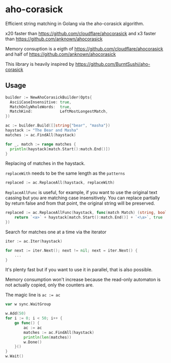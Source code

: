 # aho-corasick
Efficient string matching in Golang via the aho-corasick algorithm.

x20 faster than https://github.com/cloudflare/ahocorasick and x3 faster than https://github.com/anknown/ahocorasick

Memory consuption is a eigth of https://github.com/cloudflare/ahocorasick and half of https://github.com/anknown/ahocorasick

This library is heavily inspired by https://github.com/BurntSushi/aho-corasick

## Usage

  ```go
builder := NewAhoCorasickBuilder(Opts{
    AsciiCaseInsensitive: true,
    MatchOnlyWholeWords:  true,
    MatchKind:            LeftMostLongestMatch,
})

ac := builder.Build([]string{"bear", "masha"})
haystack := "The Bear and Masha"
matches := ac.FindAll(haystack)

for _, match := range matches {
    println(haystack[match.Start():match.End()])
}
```

Replacing of matches in the haystack.

`replaceWith` needs to be the same length as the `patterns`
```go
replaced := ac.ReplaceAll(haystack, replaceWith)
```

`ReplaceAllFunc` is useful, for example, if you want to use the original text cassing but you are matching
case insensitively. You can replace partially by return false and from that point, the original string will be preserved.
```go
replaced := ac.ReplaceAllFunc(haystack, func(match Match) (string, bool) {
    return `<a>` + haystack[match.Start():match.End()] + `<\a>`, true
})
```

Search for matches one at a time via the iterator

```go
iter := ac.Iter(haystack)

for next := iter.Next(); next != nil; next = iter.Next() {
    ...
}
```

It's plenty fast but if you want to use it in parallel, that is also possible.

Memory consumption won't increase because the read-only automaton is not actually copied, only the counters are.

The magic line is `ac := ac`

```go
var w sync.WaitGroup

w.Add(50)
for i := 0; i < 50; i++ {
    go func() {
        ac := ac
        matches := ac.FindAll(haystack)
        println(len(matches))
        w.Done()
    }()
}
w.Wait()
```
